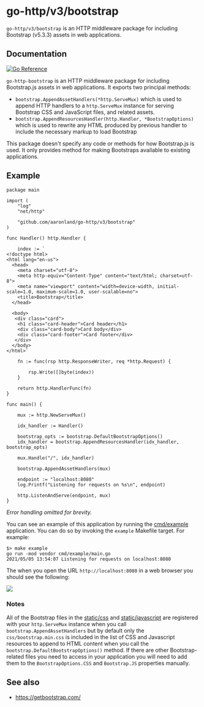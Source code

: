 # go-http/v3/bootstrap

`go-http/v3/bootstrap` is an HTTP middleware package for including Bootstrap (v5.3.3) assets in web applications.

## Documentation

[![Go Reference](https://pkg.go.dev/badge/github.com/aaronland/go-http-bootstrap.svg)](https://pkg.go.dev/github.com/aaronland/go-http-bootstrap)

`go-http-bootstrap` is an HTTP middleware package for including Bootstrap.js assets in web applications. It exports two principal methods:

* `bootstrap.AppendAssetHandlers(*http.ServeMux)` which is used to append HTTP handlers to a `http.ServeMux` instance for serving Bootstrap CSS and JavaScript files, and related assets.
* `bootstrap.AppendResourcesHandler(http.Handler, *BootstrapOptions)` which is used to rewrite any HTML produced by previous handler to include the necessary markup to load Bootstrap

This package doesn't specify any code or methods for how Bootstrap.js is used. It only provides method for making Bootstraps available to existing applications.

## Example

```
package main

import (
	"log"
	"net/http"

	"github.com/aaronland/go-http/v3/bootstrap"
)

func Handler() http.Handler {

	index := `
<!doctype html>
<html lang="en-us">
  <head>
    <meta charset="utf-8">
    <meta http-equiv="Content-Type" content="text/html; charset=utf-8">
    <meta name="viewport" content="width=device-width, initial-scale=1.0, maximum-scale=1.0, user-scalable=no">
    <title>Bootstrap</title>
  </head>

  <body>
   <div class="card">
   	<h1 class="card-header">Card header</h1>
	<div class="card-body">Card body</div>
	<div class="card-footer">Card footer</div>
   </div>
  </body>
</html>`

	fn := func(rsp http.ResponseWriter, req *http.Request) {

		rsp.Write([]byte(index))
	}

	return http.HandlerFunc(fn)
}

func main() {

	mux := http.NewServeMux()
	
	idx_handler := Handler()

	bootstrap_opts := bootstrap.DefaultBootstrapOptions()
	idx_handler = bootstrap.AppendResourcesHandler(idx_handler, bootstrap_opts)

	mux.Handle("/", idx_handler)

	bootstrap.AppendAssetHandlers(mux)

	endpoint := "localhost:8080"
	log.Printf("Listening for requests on %s\n", endpoint)

	http.ListenAndServe(endpoint, mux)
}
```

_Error handling omitted for brevity._

You can see an example of this application by running the [cmd/example](cmd/example/main.go) application. You can do so by invoking the `example` Makefile target. For example:

```
$> make example
go run -mod vendor cmd/example/main.go 
2021/05/05 13:54:07 Listening for requests on localhost:8080
```

The when you open the URL `http://localhost:8080` in a web browser you should see the following:

![](docs/images/go-http-bootstrap-example.png)

### Notes

All of the Bootstrap files in the [static/css](static/css) and [static/javascript](static/javascript) are registered with your `http.ServeMux` instance when you call `bootstrap.AppendAssetHandlers` but by default only the `css/bootstrap.min.css` is included in the list of CSS and Javascript resources to append to HTML content when you call the `bootstrap.DefaultBootstrapOptions()` method. If there are other Bootstrap-related files you need to access in your application you will need to add them to the `BootstrapOptions.CSS` and `Bootstrap.JS` properties manually.

## See also

* https://getbootstrap.com/
